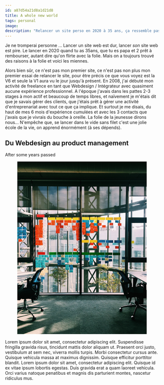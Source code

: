 ```yaml
---
id: a87d54a21d8a1d21d8
title: A whole new world
tags: personal
image: 
description: "Relancer un site perso en 2020 à 35 ans, ça ressemble pas forcément à la meilleure idée du siècle mais ça se fait."
---
```


<p class="lead"> Je ne tromperai personne ... Lancer un site web est dur, lancer <em>son</em> site web est pire. Le lancer en 2020 quand tu as 35ans, que tu es papa et 2 prêt à rembourser, autant dire qu'on flirte avec la folie. Mais on a toujours trouvé des raisons à la folie et voici les miennes.  

Alors bien sûr, ce n'est pas mon premier site, ce n'est pas non plus mon premier essai de relancer le site, pour être précis ce que vous voyez est la V6 et seule la V1 aura vu le jour jusqu'à présent. 
En 2008, j'ai débuté mon activité de freelance en tant que Webdesign / Intégrateur avec quasiment aucune expérience professionnel. A l'époque j'avais dans les pattes 2-3 stages à mon actif et beaucoup de temps libres, et naïvement je m'étais dit que je savais gérer des clients, que j'étais prêt à gérer une activité d'entreprenariat avec tout ce que ça implique. Et surtout je me disais, du haut de mes 6 mois d'expérience cumulées et avec les 3 contacts que j'avais que je vivrais du bouche à oreille. La folie de la jeunesse dirons nous... N'empêche que, se lancer dans le vide sans filet c'est une jolie école de la vie, on apprend énormément (à ses dépends). 



## Du Webdesign au product management

After some years passed 


<figure class="extent">
    <img src="scrum-kanban-agile.jpg" />
</figure>



<p class="multi-column">
    Lorem ipsum dolor sit amet, consectetur adipiscing elit. Suspendisse fringilla gravida risus, tincidunt mattis dolor aliquam ut. Praesent orci justo, vestibulum at sem nec, viverra mollis turpis. Morbi consectetur cursus ante. Quisque vehicula massa at maximus dignissim. Quisque efficitur porttitor blandit. Lorem ipsum dolor sit amet, consectetur adipiscing elit. Quisque id ex vitae ipsum lobortis egestas. Duis gravida erat a quam laoreet vehicula. Orci varius natoque penatibus et magnis dis parturient montes, nascetur ridiculus mus.
</p>